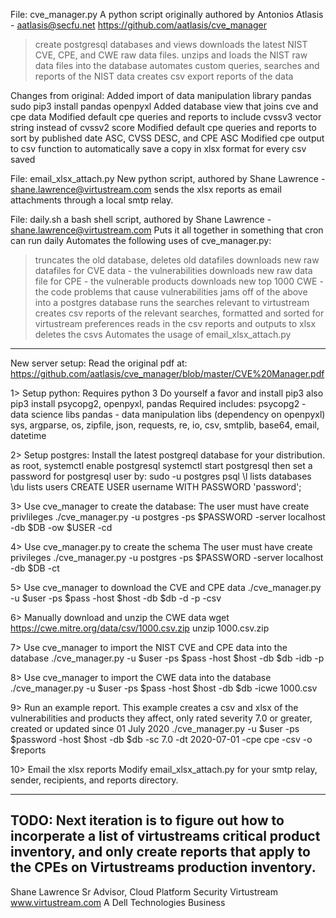 File: cve_manager.py
A python script originally authored by Antonios Atlasis - aatlasis@secfu.net
https://github.com/aatlasis/cve_manager
> create postgresql databases and views
> downloads the latest NIST CVE, CPE, and CWE raw data files.
> unzips and loads the NIST raw data files into the database
> automates custom queries, searches and reports of the NIST data
> creates csv export reports of the data

Changes from original: 
Added import of data manipulation library pandas
	sudo pip3 install pandas openpyxl
Added database view that joins cve and cpe data
Modified default cpe queries and reports to include cvssv3 vector string instead of cvssv2 score
Modified default cpe queries and reports to sort by published date ASC, CVSS DESC, and CPE ASC
Modified cpe output to csv function to automatically save a copy in xlsx format for every csv saved

File: email_xlsx_attach.py
New python script, authored by Shane Lawrence - shane.lawrence@virtustream.com
sends the xlsx reports as email attachments through a local smtp relay.

File: daily.sh
a bash shell script, authored by Shane Lawrence - shane.lawrence@virtustream.com
Puts it all together in something that cron can run daily
Automates the following uses of cve_manager.py:
> truncates the old database, deletes old datafiles
> downloads new raw datafiles for CVE data - the vulnerabilities
> downloads new raw data file for CPE - the vulnerable products
> downloads new top 1000 CWE - the code problems that cause vulnerabilities
> jams off of the above into a postgres database
> runs the searches relevant to virtustream
> creates csv reports of the relevant searches, formatted and sorted for virtustream preferences
> reads in the csv reports and outputs to xlsx
> deletes the csvs
Automates the usage of email_xlsx_attach.py

--------------------------------------------------

New server setup:
Read the original pdf at:
https://github.com/aatlasis/cve_manager/blob/master/CVE%20Manager.pdf

1> Setup python:
Requires python 3
Do yourself a favor and install pip3 also
	pip3 install psycopg2, openpyxl, pandas
Required includes:
psycopg2 - data science libs
pandas - data manipulation libs (dependency on openpyxl)
sys, argparse, os, zipfile, json, requests, re, io, csv, smtplib, base64, email, datetime

2> Setup postgres:
Install the latest postgreql database for your distribution.
as root, systemctl enable postgresql
systemctl start postgresql
then set a password for postgresql user by:
	sudo -u postgres psql
		\l lists databases
		\du lists users
		CREATE USER username WITH PASSWORD 'password';

3> Use cve_manager to create the database:
The user must have create privlileges 
./cve_manager.py -u postgres -ps $PASSWORD -server localhost -db $DB -ow $USER -cd

4> Use cve_manager.py to create the schema
The user must have create privileges
./cve_manager.py -u postgres -ps $PASSWORD -server localhost -db $DB -ct

5> Use cve_manager to download the CVE and CPE data
./cve_manager.py -u $user -ps $pass -host $host -db $db -d -p -csv

6> Manually download and unzip the CWE data
wget https://cwe.mitre.org/data/csv/1000.csv.zip
unzip 1000.csv.zip

7> Use cve_manager to import the NIST CVE and CPE data into the database
./cve_manager.py -u $user -ps $pass -host $host -db $db -idb -p

8> Use cve_manager to import the CWE data into the database
./cve_manager.py -u $user -ps $pass -host $host -db $db -icwe 1000.csv

9> Run an example report.
This example creates a csv and xlsx of the vulnerabilities and products they affect, 
only rated severity 7.0 or greater, created or updated since 01 July 2020
./cve_manager.py -u $user -ps $password -host $host -db $db -sc 7.0 -dt 2020-07-01 -cpe cpe -csv -o $reports

10> Email the xlsx reports
Modify email_xlsx_attach.py for your smtp relay, sender, recipients, and reports directory.

-------------
TODO:
Next iteration is to figure out how to incorperate a list of virtustreams critical product inventory,
and only create reports that apply to the CPEs on Virtustreams production inventory.
-------------
Shane Lawrence
Sr Advisor, Cloud Platform Security
Virtustream
www.virtustream.com
A Dell Technologies Business

